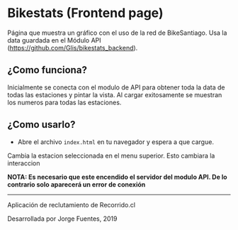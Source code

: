 # Bikestats (Frontend page)
 
Página que muestra un gráfico con el uso de la red de BikeSantiago.
Usa la data guardada en el Módulo API (https://github.com/Glis/bikestats_backend).

¿Como funciona?
---------
Inicialmente se conecta con el modulo de API para obtener toda la data de todas las estaciones y pintar la vista.
Al cargar exitosamente se muestran los numeros para todas las estaciones.

¿Como usarlo?
----------
- Abre el archivo `index.html` en tu navegador y espera a que cargue.

Cambia la estacion seleccionada en el menu superior. Esto cambiara la interaccion

**NOTA: Es necesario que este encendido el servidor del modulo API. De lo contrario solo aparecerá un error de conexión**

-----------------------------

Aplicación de reclutamiento de Recorrido.cl

Desarrollada por Jorge Fuentes, 2019